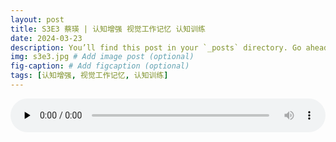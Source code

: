 ```yaml
---
layout: post
title: S3E3 蔡瑛 | 认知增强 视觉工作记忆 认知训练
date: 2024-03-23
description: You’ll find this post in your `_posts` directory. Go ahead and edit it and re-build the site to see your changes. # Add post description (optional)
img: s3e3.jpg # Add image post (optional)
fig-caption: # Add figcaption (optional)
tags: [认知增强, 视觉工作记忆, 认知训练]
---
```

<audio controls preload="none" style="width: 100%">
    <source src="https://aod.cos.tx.xmcdn.com/storages/7a38-audiofreehighqps/85/31/GKwRIRwKyMhwAQVapAMU8_kr.m4a" type="audio/mp3" />
</audio>
